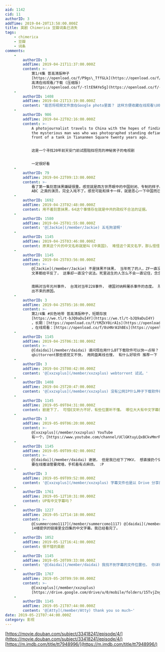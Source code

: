 ```yaml
---
aid: 1142
cid: 11
authorID: 3
addTime: 2019-04-20T13:58:00.000Z
title: 英剧 Chimerica 豆瓣词条已消失
tags:
    - chimerica
    - 豆瓣
    - 词条
comments:
    -
        authorID: 3
        addTime: 2019-04-21T11:37:00.000Z
        content: >-
            第1/4集 普高清版种子
            [https://openload.co/f/P9gs\_TffGLk](https://openload.co/f/P9gs_TffGLk)
            高清在线观看/下载 (压缩版)
            [https://openload.co/f/-tltE9AYe5g](https://openload.co/f/-tltE9AYe5g)
    -
        authorID: 1408
        addTime: 2019-04-21T13:19:00.000Z
        content: "能否将视频文件放在Google photo里面？ 这样方便收藏在线观看\U0001F64F"
    -
        authorID: 986
        addTime: 2019-04-22T02:16:00.000Z
        content: >-
            A photojournalist travels to China with the hopes of finding out who
            the mysterious man was who was photographed standing defiantly in
            front of a tank in Tiananmen Square twenty years ago.


            这是一个寻找20年前天安门前试图阻挡坦克的神秘男子的电视剧


            一定很好看
    -
        authorID: 79
        addTime: 2019-04-22T09:13:00.000Z
        content: >-
            看了第一集刻意抹黑嫌疑很重。感觉就是西方世界眼中的中国封闭、专制的样子。加上开头那一段，虽说演的中国人，说的话那口音一听就是外国华人或者
            ABC 之类的演员，完全入戏不了。感觉可能和徕卡一样，就是恶心一下中国而已，没什么实料。
    -
        authorID: 1692
        addTime: 2019-04-23T02:48:00.000Z
        content: 用不着刻意抹黑，64这个事情存在就是中共的政权不合法的证据。
    -
        authorID: 1580
        addTime: 2019-04-25T01:55:00.000Z
        content: '@[Jackie](/member/Jackie) 五毛狗滚啊'
    -
        authorID: 1145
        addTime: 2019-04-25T03:46:00.000Z
        content: 原来这个片的中文名称就是叫《中美国》， 难怪这个英文名字，那么怪怪的。 总共只有4集么？ 不过英剧就是那么短，英剧的特性
    -
        authorID: 1145
        addTime: 2019-04-25T03:56:00.000Z
        content: >-
            @[Jackie](/member/Jackie) 不是抹黑不抹黑， 当年死了的人，ZF一直没有一句道歉的公道说话， 他们死的冤呀，
            文革都给平反了， 这事却一直没个说法。死里逃生的人怎么不会一直记住，念念不忘。这种剧目的就是为了纪念。


            南韩对当年光州事件， 台湾对当年228事件， 德国对纳粹屠杀事件的态度。 所以别人的国家能够继续前行， 但是我们却一直卡在坎里，
            出不来的原因。
    -
        authorID: 3
        addTime: 2019-04-25T05:16:00.000Z
        content: >-
            第2/4集 #灰色地带 普高清版种子，短期存放
            [https://we.tl/t-bJQ9aDuI4Y](https://we.tl/t-bJQ9aDuI4Y)
            ，长期：[https://openload.co/f/tMZkY0irA1s](https://openload.co/f/tMZkY0irA1s)
            ，在线观看：[https://openload.co/f/8sHNrA1hBEs](https://openload.co/f/8sHNrA1hBEs)
    -
        authorID: 1145
        addTime: 2019-04-25T06:31:00.000Z
        content: >-
            @[daidai](/member/daidai) 请问现在用什么BT下载软件可以快一点呀？ 没钱交迅雷会员呀，
            qbittorrent那些感觉又不快， 用网盘离线也慢， 有什么好软件 推荐一下
    -
        authorID: 3
        addTime: 2019-04-25T08:42:00.000Z
        content: '@[xxzxplus](/member/xxzxplus) webtorrent 试试。'
    -
        authorID: 1408
        addTime: 2019-04-25T20:47:00.000Z
        content: '@[xxzxplus](/member/xxzxplus) 没有公网IP什么种子下载软件都白搭'
    -
        authorID: 1145
        addTime: 2019-05-09T04:31:00.000Z
        content: 剧是下了， 可惜E文听力不好，有些位置听不懂。 哪位大大有中文字幕的SRT文件，分享一下， 谢谢
    -
        authorID: 3
        addTime: 2019-05-09T06:20:00.000Z
        content: >-
            @[xxzxplus](/member/xxzxplus) YouTube
            有一个，[https://www.youtube.com/channel/UClGKtuyLQxBCkvMmrFr0Q4Q](https://www.youtube.com/channel/UClGKtuyLQxBCkvMmrFr0Q4Q)
    -
        authorID: 1145
        addTime: 2019-05-09T09:02:00.000Z
        content: >-
            @[daidai](/member/daidai) 谢谢， 但是我已经下了MKV， 想直接扔个SRT进去播就搞定了，
            要在线播油管要爬墙，手机看有点麻烦。 :P
    -
        authorID: 3
        addTime: 2019-05-09T09:52:00.000Z
        content: '@[xxzxplus](/member/xxzxplus) 字幕文件也是以 Drive 分享的，channel 介绍里。=/='
    -
        authorID: 1761
        addTime: 2019-05-12T10:31:00.000Z
        content: UP有中文字幕吗？
    -
        authorID: 1227
        addTime: 2019-05-12T14:18:00.000Z
        content: >-
            @[summercomo1117](/member/summercomo1117) @[daidai](/member/daidai)
            14楼提供的链接里全四集的中文字幕。我已经看完了。
    -
        authorID: 1052
        addTime: 2019-05-12T16:41:00.000Z
        content: 很不错的英剧
    -
        authorID: 1145
        addTime: 2019-05-20T09:33:00.000Z
        content: '@[daidai](/member/daidai) 我找不到字幕的文件位置也， 你详细给个LINK位置来，可以么？'
    -
        authorID: 1767
        addTime: 2019-05-20T09:59:00.000Z
        content: >-
            @[xxzxplus](/member/xxzxplus)
            [https://drive.google.com/drive/u/0/mobile/folders/15TvjZngwa0H84zDcH0LmBBTk7jZwrkRK?usp](https://drive.google.com/drive/u/0/mobile/folders/15TvjZngwa0H84zDcH0LmBBTk7jZwrkRK?usp=)
    -
        authorID: 1145
        addTime: 2019-05-21T07:44:00.000Z
        content: '@[Atty](/member/Atty) thank you so much~'
date: 2019-05-21T07:44:00.000Z
category: 影视
---
```


[https://movie.douban.com/subject/33418241/episode/4/](https://movie.douban.com/subject/33418241/episode/4/) [https://m.imdb.com/title/tt7948996/](https://m.imdb.com/title/tt7948996/)
